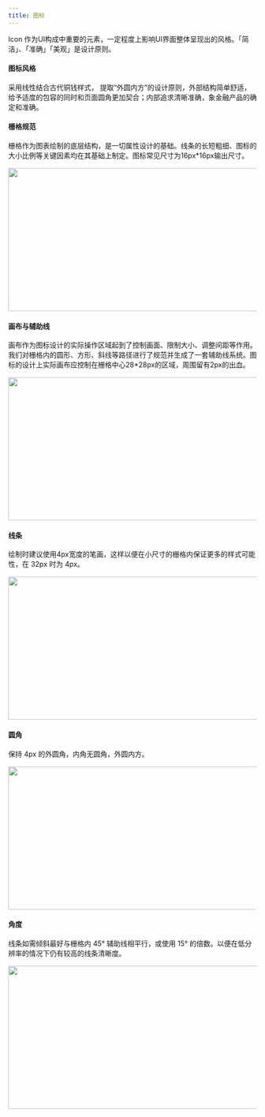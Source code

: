 ```yaml
---
title: 图标
---
```

Icon 作为UI构成中重要的元素，一定程度上影响UI界面整体呈现出的风格。「简洁」、「准确」「美观」是设计原则。

<style>
.doc-content-paragraph h4{margin-top:60px}
.icon-img{width:700px!important;height:290px!important;background-size:100% 100%!important;margin-top:16px}
.last-icon-img{margin-bottom:24px}
</style>

#### 图标风格

采用线性结合古代铜钱样式， 提取“外圆内方”的设计原则，外部结构简单舒适，给予适度的包容的同时和页面圆角更加契合；内部追求清晰准确，象金融产品的确定和准确。

#### 栅格规范

栅格作为图表绘制的底层结构，是一切属性设计的基础。线条的长短粗细、图标的大小比例等关键因素均在其基础上制定。图标常见尺寸为16px*16px输出尺寸。<br>
<img src="https://pt-starimg.didistatic.com/static/starimg/img/pHYI021VHQ1643186783603.png" class="icon-img">

#### 画布与辅助线

画布作为图标设计的实际操作区域起到了控制画面、限制大小、调整间距等作用。我们对栅格内的圆形、方形、斜线等路径进行了规范并生成了一套辅助线系统。图标的设计上实际画布应控制在栅格中心28*28px的区域，周围留有2px的出血。<br>
<img src="https://pt-starimg.didistatic.com/static/starimg/img/cTQBZQ6m7T1643187654912.png" class="icon-img">

#### 线条

绘制时建议使用4px宽度的笔画，这样以便在小尺寸的栅格内保证更多的样式可能性，在 32px 时为 4px。<br>
<img src="https://pt-starimg.didistatic.com/static/starimg/img/PsqEzN83BG1643187709912.png" class="icon-img">

#### 圆角

保持 4px 的外圆角，内角无圆角，外圆内方。<br>
<img src="https://pt-starimg.didistatic.com/static/starimg/img/iodOIMuAGq1643187754681.png" class="icon-img">

#### 角度

线条如需倾斜最好与栅格内 45° 辅助线相平行，或使用 15° 的倍数。以便在低分辨率的情况下仍有较高的线条清晰度。<br>
<img src="https://pt-starimg.didistatic.com/static/starimg/img/FEKxfGpkzJ1643187801556.png" class="icon-img last-icon-img">


